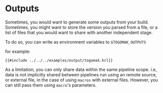 # Outputs 

Sometimes, you would want to generate some outputs 
from your build. Sometimes, you might want to store 
the version you parsed from a file, or a list of files 
that you would want to share with another independent 
stage.

To do so, you can write as environment variables to `$TOGOMAK_OUTPUTS`

for example:
```hcl
{{#include ../../../examples/output/togomak.hcl}}
```

As a limitation, you can only share data within 
the same pipeline scope. i.e, data is not 
implicitly shared between pipelines run using
an remote source, or external file, in the case
of using `macros` with external files. However,
you can still pass them using `macro`'s parameters.




